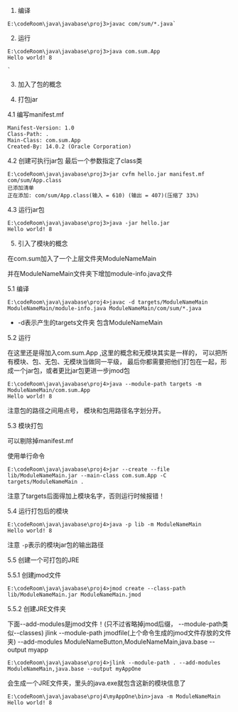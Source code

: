 1. 编译
```
E:\codeRoom\java\javabase\proj3>javac com/sum/*.java`
```
2. 运行
```
E:\codeRoom\java\javabase\proj3>java com.sum.App
Hello world! 8

```
    `

3. 加入了包的概念

4. 打包jar
 
4.1 编写manifest.mf
```
Manifest-Version: 1.0
Class-Path: .
Main-Class: com.sum.App
Created-By: 14.0.2 (Oracle Corporation)
```
4.2  创建可执行jar包
最后一个参数指定了class类

```
E:\codeRoom\java\javabase\proj3>jar cvfm hello.jar manifest.mf com/sum/App.class
已添加清单
正在添加: com/sum/App.class(输入 = 610) (输出 = 407)(压缩了 33%)

```
4.3 运行jar包
```
E:\codeRoom\java\javabase\proj3>java -jar hello.jar
Hello world! 8
```


5. 引入了模块的概念

在com.sum加入了一个上层文件夹ModuleNameMain

并在ModuleNameMain文件夹下增加module-info.java文件

5.1 编译

```
E:\codeRoom\java\javabase\proj4>javac -d targets/ModuleNameMain ModuleNameMain/module-info.java ModuleNameMain/com/sum/*.java

```

- -d表示产生的targets文件夹 包含ModuleNameMain

5.2 运行

在这里还是得加入com.sum.App ,这里的概念和无模块其实是一样的， 可以把所有模块、包、无包、无模块当做同一平级， 最后你都需要把他们打包在一起，形成一个jar包，或者更比jar包更进一步jmod包
```
E:\codeRoom\java\javabase\proj4>java --module-path targets -m ModuleNameMain/com.sum.App
Hello world! 8
```
注意包的路径之间用点号， 模块和包用路径名字划分开。


5.3 模块打包

可以剔除掉manifest.mf

使用单行命令

```
E:\codeRoom\java\javabase\proj4>jar --create --file lib/ModuleNameMain.jar --main-class com.sum.App -C targets/ModuleNameMain .
```

注意了targets后面得加上模块名字，否则运行时候报错！

5.4 运行打包后的模块

```
E:\codeRoom\java\javabase\proj4>java -p lib -m ModuleNameMain
Hello world! 8
```

注意 `-p`表示的模块jar包的输出路径

5.5 创建一个可打包的JRE

5.5.1 创建jmod文件

```
E:\codeRoom\java\javabase\proj4>jmod create --class-path lib/ModuleNameMain.jar ModuleNameMain.jmod

```

5.5.2 创建JRE文件夹

下面--add-modules是jmod文件！(只不过省略掉jmod后缀， --module-path类似--classes)
jlink --module-path jmodfile(上个命令生成的jmod文件存放的文件夹) --add-modules ModuleNameButton,ModuleNameMain,java.base --output myapp

```
E:\codeRoom\java\javabase\proj4>jlink --module-path . --add-modules ModuleNameMain,java.base --output myAppOne
```

会生成一个JRE文件夹，里头的java.exe就包含这新的模块信息了
```
E:\codeRoom\java\javabase\proj4\myAppOne\bin>java -m ModuleNameMain
Hello world! 8
```
